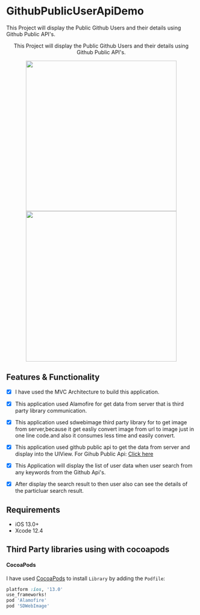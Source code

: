 # GithubPublicUserApiDemo
 This Project will display the Public Github Users and their details using Github Public API's.
<br />
<p align="center">
  <p align="center">
    This Project will display the Public Github Users and their details using Github Public API's.
  </p>
</p>


<p align="center">
<img src= "https://user-images.githubusercontent.com/52252385/109366608-23707e80-7894-11eb-80ae-cc7e7688e121.png" width="400" >
<img src= "https://user-images.githubusercontent.com/52252385/109366616-279c9c00-7894-11eb-9166-4187efc99172.png" width="400" >
</p>


## Features & Functionality 

- [x] I have used the MVC Architecture to build this application.
- [x] This application used Alamofire for get data from server that is third party library communication.
- [x] This application used sdwebimage third party library for to get image from server,because it get easliy convert image from url to image just in one line code.and also it consumes less time and easily convert.
- [x] This application used github public api to get the data from server and display into the UIView. For Gihub Public Api: [Click here](https://docs.github.com/en/rest/reference) 
- [x] This Application will display the list of user data when user search from any keywords from the Github Api's.
- [x] After display the search result to then user also can see the details of the particluar search result.



## Requirements

- iOS 13.0+
- Xcode 12.4

## Third Party libraries using with cocoapods

#### CocoaPods 
I have used [CocoaPods](http://cocoapods.org/) to install `Library` by adding the `Podfile`:

```ruby
platform :ios, '13.0'
use_frameworks!
pod 'Alamofire'
pod 'SDWebImage'
  ```
